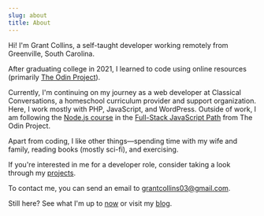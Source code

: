 ```yaml
---
slug: about
title: About
---
```


Hi! I'm Grant Collins, a self-taught developer working remotely from Greenville, South Carolina.

After graduating college in 2021, I learned to code using online resources (primarily [The Odin Project](https://www.theodinproject.com/)).

Currently, I'm continuing on my journey as a web developer at Classical Conversations, a homeschool curriculum provider and support organization. Here, I work mostly with PHP, JavaScript, and WordPress. Outside of work, I am following the [Node.js course](https://www.theodinproject.com/paths/full-stack-javascript/courses/nodejs) in the [Full-Stack JavaScript Path](https://www.theodinproject.com/paths/full-stack-javascript) from The Odin Project.

Apart from coding, I like other things—spending time with my wife and family, reading books (mostly sci-fi), and exercising.

If you're interested in me for a developer role, consider taking a look through my [projects](/projects).

To contact me, you can send an email to [grantcollins03@gmail.com](mailto:grantcollins03@gmail.com).

Still here? See what I'm up to [now](/now) or visit my [blog](/blog).

